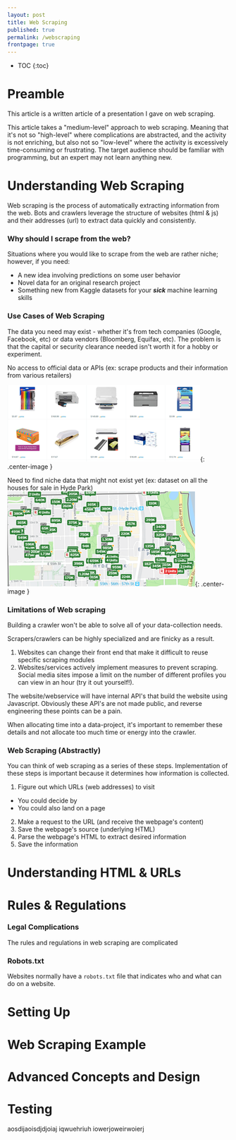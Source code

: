 ```yaml
---
layout: post
title: Web Scraping
published: true
permalink: /webscraping
frontpage: true
---
```


* TOC
{:toc}

# Preamble

This article is a written article of a presentation I gave on web scraping. 

This article takes a "medium-level" approach to web scraping. Meaning that it's not so "high-level" where complications are abstracted, and the activity is not enriching, but also not so "low-level" where the activity is excessively time-consuming or frustrating. The target audience should be familiar with programming, but an expert may not learn anything new. 

# Understanding Web Scraping

Web scraping is the process of automatically extracting information from the web. Bots and crawlers leverage the structure of websites (html & js) and their addresses (url) to extract data quickly and consistently.

### Why should I scrape from the web?
Situations where you would like to scrape from the web are rather niche; however, if you need: 
- A new idea involving predictions on some user behavior
- Novel data for an original research project
- Something new from Kaggle datasets for your ***sick*** machine learning skills


### Use Cases of Web Scraping
The data you need may exist - whether it's from tech companies (Google, Facebook, etc) or data vendors (Bloomberg, Equifax, etc). The problem is that the capital or security clearance needed isn't worth it for a hobby or experiment.

No access to official data or APIs (ex: scrape products and their information from various retailers) 

![fig1](/figures/webscraping_fig1.png){: .center-image }


Need to find niche data that might not exist yet (ex: dataset on all the houses for sale in Hyde Park)![fig2](figures/webscraping_fig2.png){: .center-image }

### Limitations of Web scraping
Building a crawler won't be able to solve all of your data-collection needs.

Scrapers/crawlers can be highly specialized and are finicky as a result.
1. Websites can change their front end that make it difficult to reuse specific scraping modules
2. Websites/services actively implement measures to prevent scraping. Social media sites impose a limit on the number of different profiles you can view in an hour (try it out yourself!).

The website/webservice will have internal API's that build the website using Javascript. Obviously these API's are not made public, and reverse engineering these points can be a pain. 

When allocating time into a data-project, it's important to remember these details and not allocate too much time or energy into the crawler.

### Web Scraping (Abstractly)
You can think of web scraping as a series of these steps. Implementation of these steps is important because it determines how information is collected. 

1. Figure out which URLs (web addresses) to visit
- You could decide by 
- You could also land on a page 
2. Make a request to the URL (and receive the webpage's content)
3. Save the webpage's source (underlying HTML)
4. Parse the webpage's HTML to extract desired information
5. Save the information


# Understanding HTML & URLs

# Rules & Regulations

### Legal Complications

The rules and regulations in web scraping are complicated


### Robots.txt

Websites normally have a `robots.txt` file that indicates who and what can do on a website. 



# Setting Up

# Web Scraping Example

# Advanced Concepts and Design


# Testing

aosdijaoisdjdjoiaj
iqwuehriuh
iowerjoweirwoierj